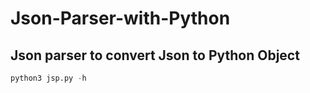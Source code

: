 # Json-Parser-with-Python

## Json parser to convert Json to Python Object

```python
python3 jsp.py -h
```
